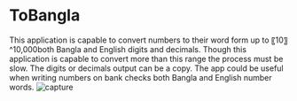 # ToBangla
This application is capable to convert numbers to their word form up to 〖10〗^10,000both Bangla and English digits and decimals. Though this application is capable to convert more than this range the process must be slow. The digits or decimals output can be a copy. The app could be useful when writing numbers on bank checks both Bangla and English number words.
![capture](https://user-images.githubusercontent.com/29239672/50143947-1af58400-02d8-11e9-85b5-d964727b88d0.PNG)
